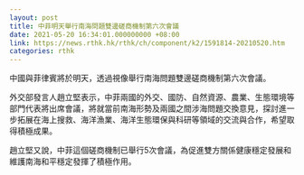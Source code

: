 ```yaml
---
layout: post
title: 中菲明天舉行南海問題雙邊磋商機制第六次會議
date: 2021-05-20 16:34:01.000000000 +08:00
link: https://news.rthk.hk/rthk/ch/component/k2/1591814-20210520.htm
categories: rthk
---
```


中國與菲律賓將於明天，透過視像舉行南海問題雙邊磋商機制第六次會議。

外交部發言人趙立堅表示，中菲兩國的外交、國防、自然資源、農業、生態環境等部門代表將出席會議，將就當前南海形勢及兩國之間涉海問題交換意見，探討進一步拓展在海上搜救、海洋漁業、海洋生態環保與科研等領域的交流與合作，希望取得積極成果。

趙立堅又說，中菲這個磋商機制已舉行5次會議，為促進雙方關係健康穩定發展和維護南海和平穩定發揮了積極作用。
